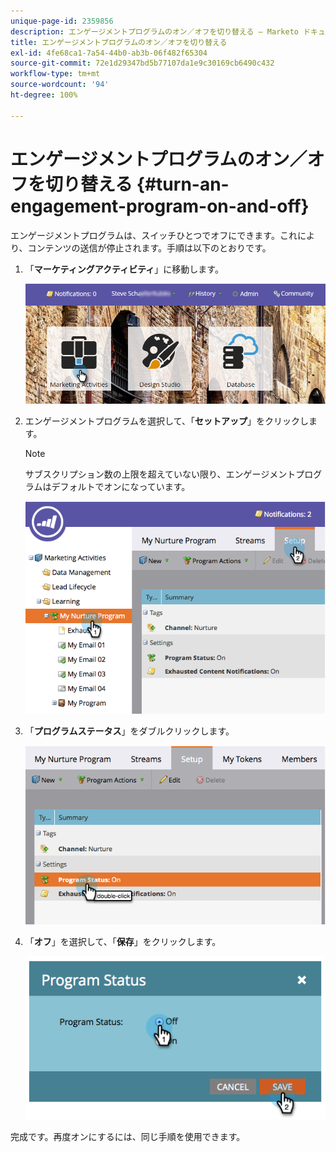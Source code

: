```yaml
---
unique-page-id: 2359856
description: エンゲージメントプログラムのオン／オフを切り替える — Marketo ドキュメント — 製品ドキュメント
title: エンゲージメントプログラムのオン／オフを切り替える
exl-id: 4fe68ca1-7a54-44b0-ab3b-06f482f65304
source-git-commit: 72e1d29347bd5b77107da1e9c30169cb6490c432
workflow-type: tm+mt
source-wordcount: '94'
ht-degree: 100%

---
```


# エンゲージメントプログラムのオン／オフを切り替える {#turn-an-engagement-program-on-and-off}

エンゲージメントプログラムは、スイッチひとつでオフにできます。これにより、コンテンツの送信が停止されます。手順は以下のとおりです。

1. 「**マーケティングアクティビティ**」に移動します。

   ![](assets/login-marketing-activities.png)

1. エンゲージメントプログラムを選択して、「**セットアップ**」をクリックします。

   >[!NOTE]
   >
   >サブスクリプション数の上限を超えていない限り、エンゲージメントプログラムはデフォルトでオンになっています。

   ![](assets/image2014-9-15-17-3a14-3a56.png)

1. 「**プログラムステータス**」をダブルクリックします。

   ![](assets/image2014-9-15-17-3a14-3a59.png)

1. 「**オフ**」を選択して、「**保存**」をクリックします。

   ![](assets/image2014-9-15-17-3a15-3a2.png)

完成です。再度オンにするには、同じ手順を使用できます。
